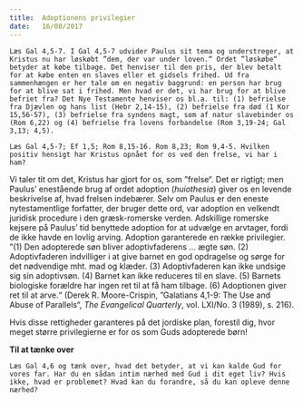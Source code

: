 ```yaml
---
title:  Adoptionens privilegier
date:   16/08/2017
---
```


`Læs Gal 4,5-7. I Gal 4,5-7 udvider Paulus sit tema og understreger, at Kristus nu har løskøbt ”dem, der var under loven.“ Ordet ”løskøbe“ betyder at købe tilbage. Det henviser til den pris, der blev betalt for at købe enten en slaves eller et gidsels frihed. Ud fra sammenhængen er her tale om en negativ baggrund: en person har brug for at blive sat i frihed.
Men hvad er det, vi har brug for at blive befriet fra? Det Nye Testamente henviser os bl.a. til: (1) befrielse fra Djævlen og hans list (Hebr 2,14-15), (2) befrielse fra død (1 Kor 15,56-57), (3) befrielse fra syndens magt, som af natur slavebinder os (Rom 6,22) og (4) befrielse fra lovens forbandelse (Rom 3,19-24; Gal 3,13; 4,5).`


`Læs Gal 4,5-7; Ef 1,5; Rom 8,15-16. Rom 8,23; Rom 9,4-5. Hvilken positiv hensigt har Kristus opnået for os ved den frelse, vi har i ham?`

Vi taler tit om det, Kristus har gjort for os, som ”frelse“. Det er rigtigt; men Paulus’ enestående brug af ordet adoption (*huiothesia*) giver os en levende beskrivelse af, hvad frelsen indebærer. Selv om Paulus er den eneste nytestamentlige forfatter, der bruger dette ord, var adoption en velkendt juridisk procedure i den græsk-romerske verden. Adskillige romerske kejsere på Paulus’ tid benyttede adoption for at udvælge en arvtager, fordi de ikke havde en lovlig arving. Adoption garanterede en række privilegier. ”(1) Den adopterede søn bliver adoptivfaderens ... ægte søn. (2) Adoptivfaderen indvilliger i at give barnet en god opdragelse og sørge for det nødvendige mht. mad og klæder. (3) Adoptivfaderen kan ikke undsige sig sin adoptivsøn. (4) Barnet kan ikke reduceres til en slave. (5) Barnets biologiske forældre har ingen ret til at få ham tilbage. (6) Adoptionen giver ret til at arve.“ (Derek R. Moore-Crispin, ”Galatians 4,1-9: The Use and Abuse of Parallels“, *The Evangelical Quarterly*, vol. LXI/No. 3 (1989), s. 216).

Hvis disse rettigheder garanteres på det jordiske plan, forestil dig, hvor meget større privilegierne er for os som Guds adopterede børn!

**Til at tænke over**

`Læs Gal 4,6 og tænk over, hvad det betyder, at vi kan kalde Gud for vores far. Har du en sådan intim nærhed med Gud i dit eget liv? Hvis ikke, hvad er problemet? Hvad kan du forandre, så du kan opleve denne nærhed?`
